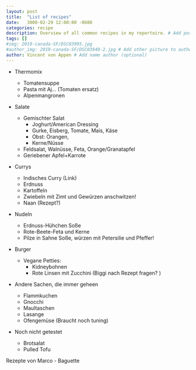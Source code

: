 ```yaml
---
layout: post
title:  "List of recipes"
date:   3000-02-29 12:00:00 -0600
categories: recipe
description: Overview of all common recipes in my repertoire. # Add post description 
tags: []
#img: 2019-canada-SF/DSC03995.jpg
#author_img: 2019-canada-SF/DSC03940-2.jpg # Add other picture to author box
author: Vincent von Appen # Add name author (optional)
---
```



- Thermomix 
    - Tomatensuppe
    - Pasta mit Aj... (Tomaten ersatz)
    - Alpenmangronen 

- Salate 
    - Gemischter Salat
      - Joghurt/American Dressing 
      - Gurke, Eisberg, Tomate, Mais, Käse
      - Obst: Orangen, 
      - Kerne/Nüsse
    - Feldsalat, Walnüsse, Feta, Orange/Granatapfel 
    - Geriebener Apfel+Karrote  

- Currys 
    - Indisches Curry (Link)
    - Erdnuss
    - Kartoffeln  
    - Zwiebeln mit Zimt und Gewürzen anschwitzen!
    - Naan (Rezept?)

- Nudeln 
    - Erdnuss-Hühchen Soße 
    - Rote-Beete-Feta und Kerne
    - Pilze in Sahne Soße, würzen mit Petersilie und Pfeffer! 


- Burger 
    - Vegane Petties:
        - Kidneybohnen
        - Rote Linsen mit Zucchini (Biggi nach Rezept fragen? )


- Andere Sachen, die immer geheen 
    - Flammkuchen 
    - Gnocchi 
    - Maultaschen 
    - Lasange
    - Ofengemüse (Braucht noch tuning)

- Noch nicht getestet
    - Brotsalat 
    - Pulled Tofu 

Rezepte von Marco 
    - Baguette 

